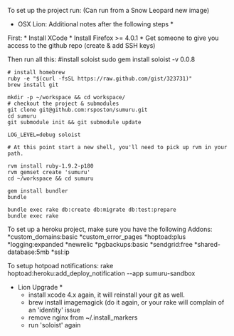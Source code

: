 To set up the project run:
(Can run from a Snow Leopard new image)

* OSX Lion: Additional notes after the following steps *

First:
    * Install XCode
    * Install Firefox >= 4.0.1
    * Get someone to give you access to the github repo (create & add SSH keys)

Then run all this:
    #install soloist
    sudo gem install soloist -v 0.0.8

    # install homebrew
    ruby -e "$(curl -fsSL https://raw.github.com/gist/323731)"
    brew install git

    mkdir -p ~/workspace && cd workspace/
    # checkout the project & submodules
    git clone git@github.com:rsposton/sumuru.git
    cd sumuru
    git submodule init && git submodule update

    LOG_LEVEL=debug soloist

    # At this point start a new shell, you'll need to pick up rvm in your path.

    rvm install ruby-1.9.2-p180
    rvm gemset create 'sumuru'
    cd ~/workspace && cd sumuru

    gem install bundler
    bundle

    bundle exec rake db:create db:migrate db:test:prepare
    bundle exec rake


To set up a heroku project, make sure you have the following Addons:
    *custom_domains:basic
    *custom_error_pages
    *hoptoad:plus
    *logging:expanded
    *newrelic
    *pgbackups:basic
    *sendgrid:free
    *shared-database:5mb
    *ssl:ip

To setup hotpoad notifications:
    rake hoptoad:heroku:add_deploy_notification --app sumuru-sandbox

* Lion Upgrade *
    * install xcode 4.x again, it will reinstall your git as well.
    * brew install imagemagick  (do it again, or your rake will complain of an 'identity' issue
    * remove nginx from ~/.install_markers
    * run 'soloist' again